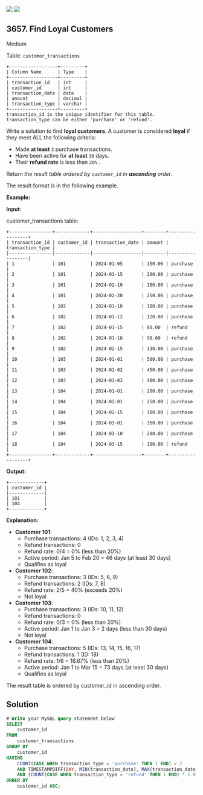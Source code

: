 [![](https://img.shields.io/github/stars/javadev/LeetCode-in-Java?label=Stars&style=flat-square)](https://github.com/javadev/LeetCode-in-Java)
[![](https://img.shields.io/github/forks/javadev/LeetCode-in-Java?label=Fork%20me%20on%20GitHub%20&style=flat-square)](https://github.com/javadev/LeetCode-in-Java/fork)

## 3657\. Find Loyal Customers

Medium

Table: `customer_transactions`

    +------------------+---------+
    | Column Name      | Type    |
    +------------------+---------+
    | transaction_id   | int     |
    | customer_id      | int     |
    | transaction_date | date    |
    | amount           | decimal |
    | transaction_type | varchar |
    +------------------+---------+
    transaction_id is the unique identifier for this table. transaction_type can be either 'purchase' or 'refund'. 

Write a solution to find **loyal customers**. A customer is considered **loyal** if they meet ALL the following criteria:

*   Made **at least** `3` purchase transactions.
*   Have been active for **at least** `30` days.
*   Their **refund rate** is less than `20%` .

Return _the result table ordered by_ `customer_id` _in **ascending** order_.

The result format is in the following example.

**Example:**

**Input:**

customer\_transactions table:

    +----------------+-------------+------------------+--------+------------------+
    | transaction_id | customer_id | transaction_date | amount | transaction_type |
    |----------------|-------------|------------------|--------|------------------|
    | 1              | 101         | 2024-01-05       | 150.00 | purchase         |
    | 2              | 101         | 2024-01-15       | 200.00 | purchase         |
    | 3              | 101         | 2024-02-10       | 180.00 | purchase         |
    | 4              | 101         | 2024-02-20       | 250.00 | purchase         |
    | 5              | 102         | 2024-01-10       | 100.00 | purchase         |
    | 6              | 102         | 2024-01-12       | 120.00 | purchase         |
    | 7              | 102         | 2024-01-15       | 80.00  | refund           |
    | 8              | 102         | 2024-01-18       | 90.00  | refund           |
    | 9              | 102         | 2024-02-15       | 130.00 | purchase         |
    | 10             | 103         | 2024-01-01       | 500.00 | purchase         |
    | 11             | 103         | 2024-01-02       | 450.00 | purchase         |
    | 12             | 103         | 2024-01-03       | 400.00 | purchase         |
    | 13             | 104         | 2024-01-01       | 200.00 | purchase         |
    | 14             | 104         | 2024-02-01       | 250.00 | purchase         |
    | 15             | 104         | 2024-02-15       | 300.00 | purchase         |
    | 16             | 104         | 2024-03-01       | 350.00 | purchase         |
    | 17             | 104         | 2024-03-10       | 280.00 | purchase         |
    | 18             | 104         | 2024-03-15       | 100.00 | refund           |
    +----------------+-------------+------------------+--------+------------------+


**Output:**

    +-------------+
    | customer_id |
    |-------------|
    | 101         |
    | 104         |
    +-------------+

**Explanation:**

*   **Customer 101**:
    *   Purchase transactions: 4 (IDs: 1, 2, 3, 4)
    *   Refund transactions: 0
    *   Refund rate: 0/4 = 0% (less than 20%)
    *   Active period: Jan 5 to Feb 20 = 46 days (at least 30 days)
    *   Qualifies as loyal
*   **Customer 102**:
    *   Purchase transactions: 3 (IDs: 5, 6, 9)
    *   Refund transactions: 2 (IDs: 7, 8)
    *   Refund rate: 2/5 = 40% (exceeds 20%)
    *   Not loyal
*   **Customer 103**:
    *   Purchase transactions: 3 (IDs: 10, 11, 12)
    *   Refund transactions: 0
    *   Refund rate: 0/3 = 0% (less than 20%)
    *   Active period: Jan 1 to Jan 3 = 2 days (less than 30 days)
    *   Not loyal
*   **Customer 104**:
    *   Purchase transactions: 5 (IDs: 13, 14, 15, 16, 17)
    *   Refund transactions: 1 (ID: 18)
    *   Refund rate: 1/6 = 16.67% (less than 20%)
    *   Active period: Jan 1 to Mar 15 = 73 days (at least 30 days)
    *   Qualifies as loyal

The result table is ordered by customer\_id in ascending order.

## Solution

```sql
# Write your MySQL query statement below
SELECT 
    customer_id
FROM 
    customer_transactions
GROUP BY 
    customer_id
HAVING 
    COUNT(CASE WHEN transaction_type = 'purchase' THEN 1 END) > 2
    AND TIMESTAMPDIFF(DAY, MIN(transaction_date), MAX(transaction_date)) > 29
    AND (COUNT(CASE WHEN transaction_type = 'refund' THEN 1 END) * 1.0 / COUNT(*)) < 0.2
ORDER BY 
    customer_id ASC;
```